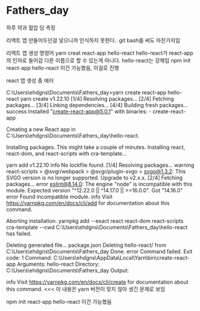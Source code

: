 # Fathers_day
하루 약과 혈압 당 측정


리액트 앱 만들어두던걸 넣으니까 인식하지 못한다..
git bash를 써도 마찬가지임

리액트 앱 생성 명령어
yarn creat react-app hello-react
	hello-react가 react-app의 인자로 들어감
	다른 이름으로 할 수 있는게 아니다.
	hello-react는 강제임
npm init react-app hello-react
	이건 가능했음, 이걸로 진행

react 앱 생성 중 에러
>>>
C:\Users\ehdgns\Documents\Fathers_day>yarn create react-app hello-react
yarn create v1.22.10
[1/4] Resolving packages...
[2/4] Fetching packages...
[3/4] Linking dependencies...
[4/4] Building fresh packages...
success Installed "create-react-app@5.0.1" with binaries:
      - create-react-app

Creating a new React app in C:\Users\ehdgns\Documents\Fathers_day\hello-react.

Installing packages. This might take a couple of minutes.
Installing react, react-dom, and react-scripts with cra-template...

yarn add v1.22.10
info No lockfile found.
[1/4] Resolving packages...
warning react-scripts > @svgr/webpack > @svgr/plugin-svgo > svgo@1.3.2: This SVGO version is no longer supported. Upgrade to v2.x.x.
[2/4] Fetching packages...
error eslint@8.14.0: The engine "node" is incompatible with this module. Expected version "^12.22.0 || ^14.17.0 || >=16.0.0". Got "14.16.0"
error Found incompatible module.
info Visit https://yarnpkg.com/en/docs/cli/add for documentation about this command.

Aborting installation.
  yarnpkg add --exact react react-dom react-scripts cra-template --cwd C:\Users\ehdgns\Documents\Fathers_day\hello-react has failed.

Deleting generated file... package.json
Deleting hello-react/ from C:\Users\ehdgns\Documents\Fathers_day
Done.
error Command failed.
Exit code: 1
Command: C:\Users\ehdgns\AppData\Local\Yarn\bin\create-react-app
Arguments: hello-react
Directory: C:\Users\ehdgns\Documents\Fathers_day
Output:

info Visit https://yarnpkg.com/en/docs/cli/create for documentation about this command.
<<<
이 내용은 yarn 버전이 맞지 않아 생긴 문제로 보임


npm init react-app hello-react
	이건 가능했음